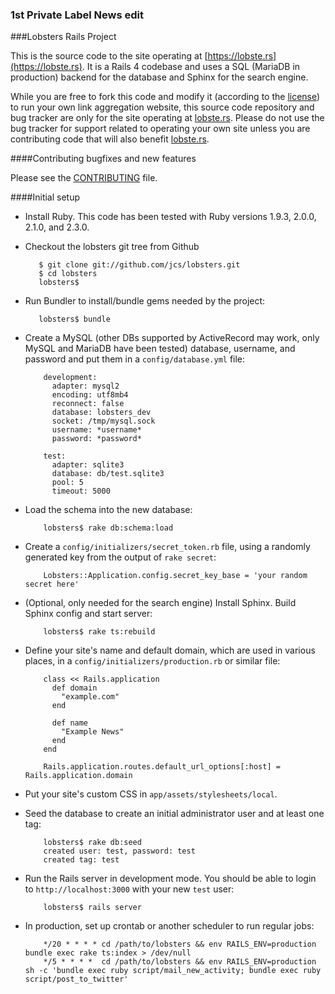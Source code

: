 ### 1st Private Label News edit

###Lobsters Rails Project

This is the source code to the site operating at
[https://lobste.rs](https://lobste.rs).  It is a Rails 4 codebase and uses a
SQL (MariaDB in production) backend for the database and Sphinx for the search
engine.

While you are free to fork this code and modify it (according to the [license](https://github.com/jcs/lobsters/blob/master/LICENSE))
to run your own link aggregation website, this source code repository and bug
tracker are only for the site operating at [lobste.rs](https://lobste.rs/).
Please do not use the bug tracker for support related to operating your own
site unless you are contributing code that will also benefit [lobste.rs](https://lobste.rs/).

####Contributing bugfixes and new features

Please see the [CONTRIBUTING](https://github.com/jcs/lobsters/blob/master/CONTRIBUTING.md)
file.

####Initial setup

* Install Ruby.  This code has been tested with Ruby versions 1.9.3, 2.0.0, 2.1.0,
and 2.3.0.

* Checkout the lobsters git tree from Github

         $ git clone git://github.com/jcs/lobsters.git
         $ cd lobsters
         lobsters$

* Run Bundler to install/bundle gems needed by the project:

         lobsters$ bundle

* Create a MySQL (other DBs supported by ActiveRecord may work, only MySQL and
MariaDB have been tested) database, username, and password and put them in a
`config/database.yml` file:

          development:
            adapter: mysql2
            encoding: utf8mb4
            reconnect: false
            database: lobsters_dev
            socket: /tmp/mysql.sock
            username: *username*
            password: *password*

          test:
            adapter: sqlite3
            database: db/test.sqlite3
            pool: 5
            timeout: 5000

* Load the schema into the new database:

          lobsters$ rake db:schema:load

* Create a `config/initializers/secret_token.rb` file, using a randomly
generated key from the output of `rake secret`:

          Lobsters::Application.config.secret_key_base = 'your random secret here'

* (Optional, only needed for the search engine) Install Sphinx.  Build Sphinx
config and start server:

          lobsters$ rake ts:rebuild

* Define your site's name and default domain, which are used in various places,
in a `config/initializers/production.rb` or similar file:

          class << Rails.application
            def domain
              "example.com"
            end

            def name
              "Example News"
            end
          end

          Rails.application.routes.default_url_options[:host] = Rails.application.domain

* Put your site's custom CSS in `app/assets/stylesheets/local`.

* Seed the database to create an initial administrator user and at least one tag:

          lobsters$ rake db:seed
          created user: test, password: test
          created tag: test

* Run the Rails server in development mode.  You should be able to login to
`http://localhost:3000` with your new `test` user:

          lobsters$ rails server

* In production, set up crontab or another scheduler to run regular jobs:

          */20 * * * * cd /path/to/lobsters && env RAILS_ENV=production bundle exec rake ts:index > /dev/null
          */5 * * * *  cd /path/to/lobsters && env RAILS_ENV=production sh -c 'bundle exec ruby script/mail_new_activity; bundle exec ruby script/post_to_twitter'
